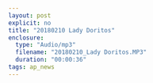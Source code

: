 ```yaml
---
layout: post
explicit: no
title: "20180210 Lady Doritos"
enclosure:
  type: "Audio/mp3"
  filename: "20180210_Lady Doritos.MP3"
  duration: "00:00:36"
tags: ap_news
---
```




